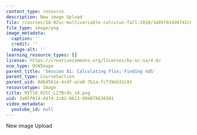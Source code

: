 ```yaml
---
content_type: resource
description: New image Upload
file: /courses/18-02sc-multivariable-calculus-fall-2010/3a05f014d4742c820613994878636301_MIT18_02SC_L27Brds_14.png
file_type: image/png
image_metadata:
  caption: ''
  credit: ''
  image-alt: ''
learning_resource_types: []
license: https://creativecommons.org/licenses/by-nc-sa/4.0/
ocw_type: OCWImage
parent_title: 'Session 81: Calculating Flux; Finding ndS'
parent_type: CourseSection
parent_uid: 0dbd561e-4c4f-ace8-7b1a-fcf29eb32c91
resourcetype: Image
title: MIT18_02SC_L27Brds_14.png
uid: 3a05f014-d474-2c82-0613-994878636301
video_metadata:
  youtube_id: null
---
```

New image Upload